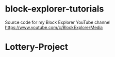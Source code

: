 # block-explorer-tutorials
Source code for my Block Explorer YouTube channel
https://www.youtube.com/c/BlockExplorerMedia
# Lottery-Project
